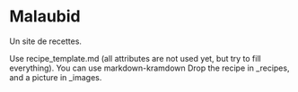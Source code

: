 # Malaubid

Un site de recettes.

Use recipe_template.md (all attributes are not used yet, but try to fill everything). You can use markdown-kramdown
Drop the recipe in _recipes, and a picture in _images.
